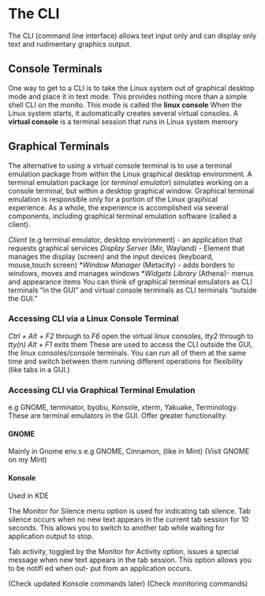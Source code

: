 # The CLI
The CLI (command line interface) allows text input only and can display only text and rudimentary graphics output.

## Console Terminals
One way to get to a CLI is to take the Linux system out of graphical desktop mode and place it in text mode. This provides nothing more than a simple shell CLI on the monito.
This mode is called the **linux console**
When the Linux system starts, it automatically creates several virtual consoles. A **virtual console** is a terminal session that runs in Linux system memory

## Graphical Terminals
The alternative to using a virtual console terminal is to use a terminal emulation package from within the Linux graphical desktop environment. A terminal emulation package (or *terminal emulator*) simulates working on a console terminal, but within a desktop graphical window.
Graphical  terminal emulation is responsible only for a portion of the Linux graphical experience. As a whole, the experience is accomplished via several components, including graphical terminal emulation software (called a client).

*Client* (e.g terminal emulator, desktop environment) - an application that requests graphical services
*Display Server* (Mir, Wayland) - Element that manages the display (screen) and the input devices (keyboard, mouse,touch screen)
**Window Manager* (Metacity) - adds borders to windows, moves and manages windows
**Widgets Library* (Athena)- menus and appearance items
You can think of graphical terminal emulators as CLI terminals “in the GUI” and
virtual console terminals as CLI terminals “outside the GUI.”

### Accessing CLI via a Linux Console Terminal
*Ctrl + Alt + F2* through to *F6* open the virtual linux consoles, *tty2* through to *tty(n)*
*Alt + F1* exits them
These are used to access the CLI outside the GUI, the linux consoles/console terminals.
You can run all of them at the same time and switch between them running different operations for flexibility (like tabs in a GUI.)

### Accessing CLI via Graphical Terminal Emulation
e.g GNOME, terminator, byobu, Konsole, xterm, Yakuake, Terminology.
These are terminal emulators in the GUI. Offer greater functionality.

#### GNOME
Mainly in Gnome env.s e.g GNOME, Cinnamon, (like in Mint)
(Visit GNOME on my Mint)

#### Konsole
Used in KDE

The Monitor for Silence menu option is used for indicating tab silence. Tab silence
occurs when no new text appears in the current tab session for 10 seconds. This allows you
to switch to another tab while waiting for application output to stop.

Tab activity, toggled by the Monitor for Activity option, issues a special message
when new text appears in the tab session. This option allows you to be notifi ed when out-
put from an application occurs.


(Check updated Konsole commands later)
(Check monitoring commands)